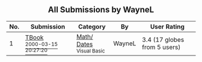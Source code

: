 ﻿<div align="center">

## All Submissions by WayneL

</div>

No.  | Submission | Category | By   | User Rating
---- | ---------- | -------- | ---- | -----------
1 | [TBook<br /><sup>2000-03-15 20:27:20</sup>](https://github.com/Planet-Source-Code/waynel-tbook__1-6632) | [Math/ Dates<br /><sup>Visual Basic</sup>](../ByCategory/math-dates__1-37.md) | WayneL | 3.4 (17 globes from 5 users)

